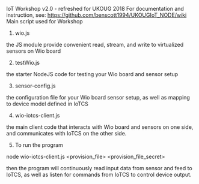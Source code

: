 IoT Workshop v2.0 - refreshed for UKOUG 2018
For documentation and instruction, see: https://github.com/benscott1994/UKOUGIoT_NODE/wiki
Main script used for Workshop

1. wio.js

the JS module provide convenient read, stream, and write to virtualized sensors on Wio board

2. testWio.js

the starter NodeJS code for testing your Wio board and sensor setup

3. sensor-config.js

the configuration file for your Wio board sensor setup, as well as mapping to device model defined in IoTCS

4. wio-iotcs-client.js

the main client code that interacts with Wio board and sensors on one side, and communicates with IoTCS on the other side.

5. To run the program

node wio-iotcs-client.js <provision_file> <provision_file_secret>

then the program will continuously read input data from sensor and feed to IoTCS, as well as listen for commands from IoTCS to control device output.
